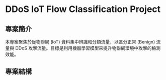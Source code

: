 # DDoS IoT Flow Classification Project

## 專案簡介

本專案聚焦於從物聯網 (IoT) 資料集中辨識和分類流量，以區分正常 (Benign) 流量與 DDoS 攻擊流量。目標是利用機器學習模型來提升物聯網環境中攻擊的檢測效能。

## 專案結構
